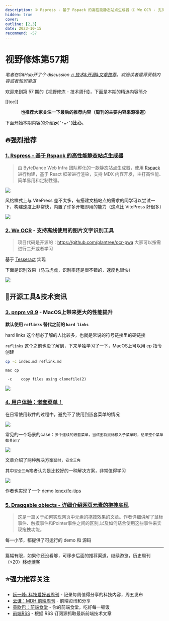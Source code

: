```yaml
---
description: ① Rspress - 基于 Rspack 的高性能静态站点生成器 ② We OCR - 支持离线使用的图片文字识别工具 ③ pnpm v8.9 - MacOS上带来更大的性能提升 ④ 用户体验：嵌套菜单！ ⑤ Draggable objects - 详细介绍网页元素的拖拽实现
hidden: true
cover:
outline: [2,3]
date: 2023-10-15
recommend: -57
---
```


# 视野修炼第57期
*笔者在GitHub开了个 discussion [🔥 技术&开源&文章推荐](https://github.com/ATQQ/sugar-blog/discussions/123)，欢迎读者推荐贡献内容或者知识渠道*

欢迎来到第 57 期的【视野修炼 - 技术周刊】，下面是本期的精选内容简介

[[toc]]

<center>

**​也推荐大家关注一下最后的推荐内容（周刊的主要内容来源渠道）**
</center>

下面开始本期内容的介绍**ღ( ´･ᴗ･` )比心**。
## 🔥强烈推荐
### [1. Rspress - 基于 Rspack 的高性能静态站点生成器](https://mp.weixin.qq.com/s/VOei4yfwBkRRDOGRhBXbJA)

>由 ByteDance Web Infra 团队孵化的一款静态站点生成器，使用 [Rspack](https://www.rspack.dev/) 进行构建，基于 React 框架进行渲染，支持 MDX 内容开发，主打高性能、简单易用和定制性强。

![](https://img.cdn.sugarat.top/mdImg/MTY5NzM1NDgwOTUxOA==697354809518)

风格样式上与 VitePress 差不太多，有搭建文档站点的需求的同学可以尝试一下，构建速度上非常快，内置了许多开箱即用的能力（这点比 VitePress 好很多）

![](https://img.cdn.sugarat.top/mdImg/MTY5NzM1NDU4NzM0Mw==697354587343)

### [2. We OCR](https://ocr.plantree.me/ocr) - 支持离线使用的图片文字识别工具
>项目代码是开源的：https://github.com/plantree/ocr-pwa 大家可以按需进行二开或者学习

基于 [Tesseract](https://github.com/tesseract-ocr/tesseract) 实现

下面是识别效果（马马虎虎，识别率还是很不错的，速度也很快）

![](https://img.cdn.sugarat.top/mdImg/MTY5NzM1NTI1MzY3NQ==697355253675)



## 🔧开源工具&技术资讯
### [3. pnpm v8.9](https://github.com/pnpm/pnpm/releases/tag/v8.9.0) - MacOS上带来更大的性能提升

**默认使用 `reflinks` 替代之前的 `hard links`**

hard links 这个想必了解的人比较多，也就是常说的符号链接里的硬链接

`reflinks` 这个之前也没了解到，下来单独学习了一下，MacOS上可以用 cp 指令创建
```sh
cp -c index.md reflink.md
```
```
mac cp

 -c    copy files using clonefile(2)
```

![](https://img.cdn.sugarat.top/mdImg/MTY5NzM1NzMxOTg4MA==697357319880)

### [4. 用户体验：嵌套菜单！](https://mp.weixin.qq.com/s/XshjyWl2b_ZUT4JF1pD9Lw)
在日常使用软件的过程中，避免不了使用到嵌套菜单的情况

![](https://img.cdn.sugarat.top/mdImg/MTY5NzM1OTIxMzI3Mg==697359213272)

常见的一个场景的case：`多个连续的嵌套菜单，当试图将鼠标移入子菜单时，结果整个菜单都关闭了`

![](https://img.cdn.sugarat.top/mdImg/MTY5NzM1OTMyMzk2OQ==697359323969)

文章介绍了两种解决方案`延时`，`安全三角`

其中`安全三角`笔者认为是比较好的一种解决方案，非常值得学习

![](https://img.cdn.sugarat.top/mdImg/MTY5NzM1OTU3NDk2NA==697359574964)

作者也实现了一个 demo [lencx/fe-tips](https://github.com/lencx/fe-tips)

### [5. Draggable objects - 详细介绍网页元素的拖拽实现](https://www.redblobgames.com/making-of/draggable/)
>这是一篇关于如何实现网页中元素的拖拽效果的文章。作者详细讲解了鼠标事件、触摸事件和Pointer事件之间的区别,以及如何结合使用这些事件来实现拖拽功能。

每一小节，都提供了可运行的 demo 和 源码

---

篇幅有限，如果你还没看够，可移步后面的推荐渠道，继续游览，历史周刊（<20）[移步博客](https://www.dmsrs.org/weekly/index.html)

## ⭐️强力推荐关注
* [阮一峰: 科技爱好者周刊](https://www.ruanyifeng.com/blog/archives.html) - 记录每周值得分享的科技内容，周五发布
* [云谦：MDH 前端周刊](https://www.yuque.com/chencheng/mdh-weekly) - 前端资讯和分享
* [童欧巴：前端食堂](https://github.com/Geekhyt/weekly) - 你的前端食堂，吃好每一顿饭
* [前端RSS](https://fed.chanceyu.com/) - 根据 RSS 订阅源抓取最新前端技术文章
